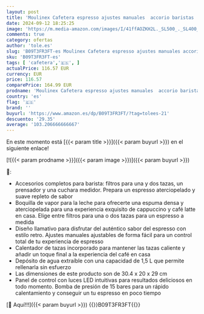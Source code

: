 ```yaml
---
layout: post
title: 'Moulinex Cafetera espresso ajustes manuales  accorio baristas  calentador tazas  blanco'
date: 2024-09-12 18:25:25
image: 'https://m.media-amazon.com/images/I/41ffAOZKH2L._SL500_._SL400_.jpg'
comments: true
category: ofertas
author: 'tole.es'
slug: 'B09T3FR3FT-es Moulinex Cafetera espresso ajustes manuales accorio...'
sku: 'B09T3FR3FT-es'
tags: [ 'cafetera','🇪🇸', ]
actualPrice: 116.57 EUR
currency: EUR
price: 116.57
comparePrice: 164.99 EUR
prodname: 'Moulinex Cafetera espresso ajustes manuales  accorio baristas  calentador tazas  blanco'
country: 'es'
flag: '🇪🇸'
brand: ''
buyurl: 'https://www.amazon.es/dp/B09T3FR3FT/?tag=tolees-21'
descuento: '29.35'
average: '103.206666666667'
---
```


En este momento está [{{< param title >}}]({{< param buyurl >}}) en el siguiente enlace!

[![{{< param prodname >}}]({{< param image >}})]({{< param buyurl >}})

🔎:

- Accesorios completos para barista: filtros para una y dos tazas, un prensador y una cuchara medidor. Prepara un espresso aterciopelado y suave repleto de sabor
- Boquilla de vapor para la leche para ofrecerte una espuma densa y aterciopelada para una experiencia exquisito de cappuccino y café latte en casa. Elige entre filtros para una o dos tazas para un espresso a medida
- Diseño llamativo para disfrutar del auténtico sabor del espresso con estilo retro. Ajustes manuales ajustables de forma fácil para un control total de tu experiencia de espresso
- Calentador de tazas incorporado para mantener las tazas caliente y añadir un toque final a la experiencia del café en casa
- Depósito de agua extraíble con una capacidad de 1,5 L que permite rellenarla sin esfuerzo
- Las dimensiones de este producto son de 30.4 x 20 x 29 cm
- Panel de control con luces LED intuitivas para resultados deliciosos en todo momento. Bomba de presión de 15 bares para un rápido calentamiento y conseguir un tu espresso en poco tiempo

[🛒 Aquí!!!]({{< param buyurl >}})
{{<world>}}B09T3FR3FT{{</world>}}
